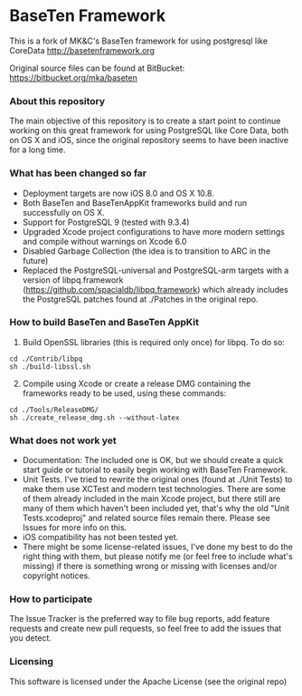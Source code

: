 BaseTen Framework
======================================================

This is a fork of MK&C's BaseTen framework for using postgresql like CoreData 
http://basetenframework.org

Original source files can be found at BitBucket: https://bitbucket.org/mka/baseten

### About this repository

The main objective of this repository is to create a start point to continue working on 
this great framework for using PostgreSQL like Core Data, both on OS X and iOS, since the
original repository seems to have been inactive for a long time.

### What has been changed so far

* Deployment targets are now iOS 8.0 and OS X 10.8.
* Both BaseTen and BaseTenAppKit frameworks build and run successfully on OS X.
* Support for PostgreSQL 9 (tested with 9.3.4)
* Upgraded Xcode project configurations to have more modern settings and compile without warnings on Xcode 6.0
* Disabled Garbage Collection (the idea is to transition to ARC in the future)
* Replaced the PostgreSQL-universal and PostgreSQL-arm targets with a version of libpq.framework (https://github.com/spacialdb/libpq.framework) which already includes the PostgreSQL patches found at ./Patches in the original repo.

### How to build BaseTen and BaseTen AppKit

1. Build OpenSSL libraries (this is required only once) for libpq. To do so:

```
cd ./Contrib/libpq
sh ./build-libssl.sh
```

2. Compile using Xcode or create a release DMG containing the frameworks ready to be used, using these commands:

```
cd ./Tools/ReleaseDMG/
sh ./create_release_dmg.sh --without-latex
```

### What does not work yet

* Documentation: The included one is OK, but we should create a quick start guide or tutorial to easily begin working with BaseTen Framework.
* Unit Tests. I've tried to rewrite the original ones (found at ./Unit Tests) to make them use XCTest and modern test technologies. There are some of them already included in the main Xcode project, but there still are many of them which haven't been included yet, that's why the old "Unit Tests.xcodeproj" and related source files remain there. Please see Issues for more info on this.
* iOS compatibility has not been tested yet.
* There might be some license-related issues, I've done my best to do the right thing with them, but please notify me (or feel free to include what's missing) if there is something wrong or missing with licenses and/or copyright notices.

### How to participate

The Issue Tracker is the preferred way to file bug reports, add feature requests and create new pull requests, so feel free to add the issues that you detect.

### Licensing

This software is licensed under the Apache License (see the original repo)
